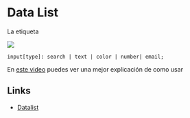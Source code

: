 # Data List

La etiqueta <datalist> te permite configurar sugerencias automáticas para tus <inputs> con diferentes <option> se puede utilizar en los diferentes types: `search | text | color | number| email `
Es un híbrido entre un select y un input. Esto te permite tener el control de las sugerencias en lugar del autocompletado predeterminado

![](https://media.giphy.com/media/vXbYsxVgsyWlw0YDMq/giphy.gif)

```syntax
input[type]: search | text | color | number| email;
```

En [este video](https://www.youtube.com/watch?v=iy5L29COPIo&t=29s) puedes ver una mejor explicación de como usar <datalist>

## Links

- [Datalist](https://developer.mozilla.org/en-US/docs/Web/HTML/Element/datalist)
